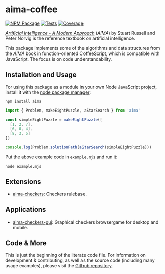 # aima-coffee

[![NPM Package](https://img.shields.io/npm/v/aima.svg)](https://www.npmjs.com/package/aima)
[![Tests](https://github.com/davidpomerenke/aima-coffee/workflows/Node%20CI/badge.svg)](https://github.com/davidpomerenke/aima-coffee/actions?query=workflow%3A%22Node+CI%22)
[![Coverage](https://codecov.io/gh/davidpomerenke/aima-coffee/branch/master/graph/badge.svg)](https://codecov.io/gh/davidpomerenke/aima-coffee)

[*Artificial Intelligence - A Modern Approach*](http://aima.cs.berkeley.edu/) (*AIMA*) by Stuart Russell and Peter Norvig is the reference textbook on artificial intelligence. 

This package implements some of the algorithms and data structures from the *AIMA* book in function-oriented [CoffeeScript](https://coffeescript.org/), which is compatible with JavaScript.
The focus is on code understandability. 

## Installation and Usage

For using this package as a module in your own Node JavaScript project, install it with the [node package manager](https://github.com/npm/cli):

`npm install aima`

```javascript
import { Problem, makeEightPuzzle, aStarSearch } from 'aima'

const simpleEightPuzzle = makeEightPuzzle([
  [1, 2, 7],
  [6, 0, 4],
  [8, 3, 5]
])

console.log(Problem.solutionPath(aStarSearch(simpleEightPuzzle)))
```

Put the above example code in `example.mjs` and run it: 

`node example.mjs`

## Extensions
- [aima-checkers](https://github.com/davidpomerenke/aima-checkers): Checkers rulebase.

## Applications
- [aima-checkers-gui](https://github.com/davidpomerenke/checkers): Graphical checkers browsergame for desktop and mobile.

## Code & More
This is just the beginning of the literate code file. For information on development & contributing, as well as the source code (including many usage examples), please visit the [Github repository](https://github.com/davidpomerenke/aima-coffee).
